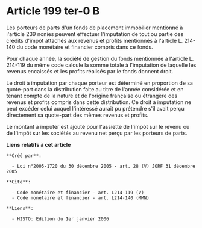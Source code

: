 # Article 199 ter-0 B

Les porteurs de parts d'un fonds de placement immobilier mentionné à l'article 239 nonies peuvent effectuer l'imputation de
tout ou partie des crédits d'impôt attachés aux revenus et profits mentionnés à l'article L. 214-140 du code monétaire et
financier compris dans ce fonds. 

Pour chaque année, la société de gestion du fonds mentionnée à l'article L. 214-119 du même code calcule la somme totale à
l'imputation de laquelle les revenus encaissés et les profits réalisés par le fonds donnent droit. 

Le droit à imputation par chaque porteur est déterminé en proportion de sa quote-part dans la distribution faite au titre de
l'année considérée et en tenant compte de la nature et de l'origine française ou étrangère des revenus et profits compris
dans cette distribution. Ce droit à imputation ne peut excéder celui auquel l'intéressé aurait pu prétendre s'il avait perçu
directement sa quote-part des mêmes revenus et profits. 

Le montant à imputer est ajouté pour l'assiette de l'impôt sur le revenu ou de l'impôt sur les sociétés au revenu net perçu
par les porteurs de parts.

**Liens relatifs à cet article**

	**Créé par**:

	  - Loi n°2005-1720 du 30 décembre 2005 - art. 28 (V) JORF 31 décembre 2005

	**Cite**:

	  - Code monétaire et financier - art. L214-119 (V)
	  - Code monétaire et financier - art. L214-140 (MMN)

	**Liens**:

	  - HISTO: Edition du 1er janvier 2006
